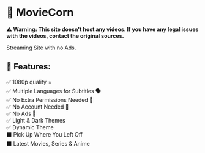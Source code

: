 <h1>🌽 MovieCorn</h1>

**⚠️ Warning: This site doesn't host any videos. If you have any legal issues with the videos, contact the original sources.**

Streaming Site with no Ads.


## 📖 Features:

✅ 1080p quality ⭐    
✅ Multiple Languages for Subtitles 🗣    
✅ No Extra Permissions Needed 🚫      
✅ No Account Needed 🚫     
✅ No Ads 🚫       
✅ Light & Dark Themes   
✅ Dynamic Theme        
⬛ Pick Up Where You Left Off        
⬛ Latest Movies, Series & Anime        
